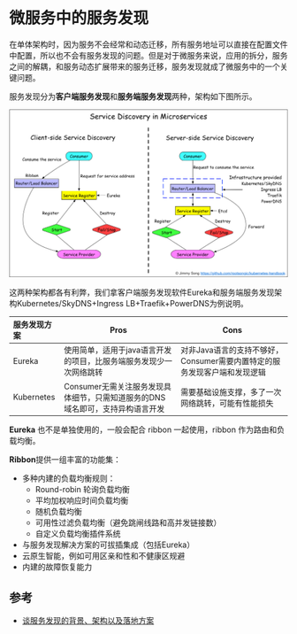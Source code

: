# 微服务中的服务发现

在单体架构时，因为服务不会经常和动态迁移，所有服务地址可以直接在配置文件中配置，所以也不会有服务发现的问题。但是对于微服务来说，应用的拆分，服务之间的解耦，和服务动态扩展带来的服务迁移，服务发现就成了微服务中的一个关键问题。

服务发现分为**客户端服务发现**和**服务端服务发现**两种，架构如下图所示。

![微服务中的服务发现](../images/service-discovery-in-microservices.png)

这两种架构都各有利弊，我们拿客户端服务发现软件Eureka和服务端服务发现架构Kubernetes/SkyDNS+Ingress LB+Traefik+PowerDNS为例说明。

| 服务发现方案     | Pros                                     | Cons                                     |
| :--------- | ---------------------------------------- | ---------------------------------------- |
| Eureka     | 使用简单，适用于java语言开发的项目，比服务端服务发现少一次网络跳转      | 对非Java语言的支持不够好，Consumer需要内置特定的服务发现客户端和发现逻辑 |
| Kubernetes | Consumer无需关注服务发现具体细节，只需知道服务的DNS域名即可，支持异构语言开发 | 需要基础设施支撑，多了一次网络跳转，可能有性能损失                |

**Eureka** 也不是单独使用的，一般会配合 ribbon 一起使用，ribbon 作为路由和负载均衡。

**Ribbon**提供一组丰富的功能集：

- 多种内建的负载均衡规则：
  - Round-robin 轮询负载均衡
  - 平均加权响应时间负载均衡
  - 随机负载均衡
  - 可用性过滤负载均衡（避免跳闸线路和高并发链接数）
  - 自定义负载均衡插件系统
- 与服务发现解决方案的可拔插集成（包括Eureka）
- 云原生智能，例如可用区亲和性和不健康区规避
- 内建的故障恢复能力

## 参考

- [谈服务发现的背景、架构以及落地方案](http://www.infoq.com/cn/articles/background-architecture-and-solutions-of-service-discovery)
